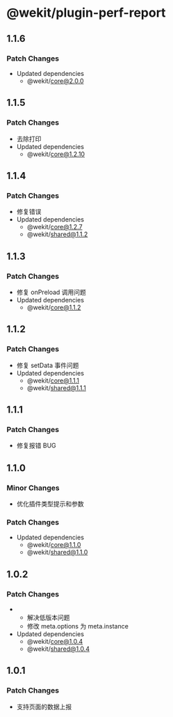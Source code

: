 # @wekit/plugin-perf-report

## 1.1.6

### Patch Changes

- Updated dependencies
  - @wekit/core@2.0.0

## 1.1.5

### Patch Changes

- 去除打印
- Updated dependencies
  - @wekit/core@1.2.10

## 1.1.4

### Patch Changes

- 修复错误
- Updated dependencies
  - @wekit/core@1.2.7
  - @wekit/shared@1.1.2

## 1.1.3

### Patch Changes

- 修复 onPreload 调用问题
- Updated dependencies
  - @wekit/core@1.1.2

## 1.1.2

### Patch Changes

- 修复 setData 事件问题
- Updated dependencies
  - @wekit/core@1.1.1
  - @wekit/shared@1.1.1

## 1.1.1

### Patch Changes

- 修复报错 BUG

## 1.1.0

### Minor Changes

- 优化插件类型提示和参数

### Patch Changes

- Updated dependencies
  - @wekit/core@1.1.0
  - @wekit/shared@1.1.0

## 1.0.2

### Patch Changes

- - 解决低版本问题
  - 修改 meta.options 为 meta.instance
- Updated dependencies
  - @wekit/core@1.0.4
  - @wekit/shared@1.0.4

## 1.0.1

### Patch Changes

- 支持页面的数据上报
